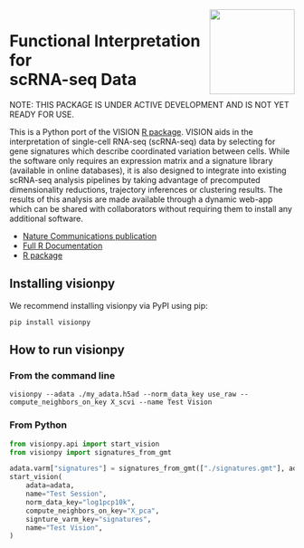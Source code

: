 <img src="https://raw.githubusercontent.com/YosefLab/VISION/master/man/figures/logo.svg" align="right" width="150" />

# Functional Interpretation for <br/> scRNA-seq Data

NOTE: THIS PACKAGE IS UNDER ACTIVE DEVELOPMENT AND IS NOT YET READY FOR USE.

This is a Python port of the VISION [R package](https://github.com/yoseflab/vision). VISION aids in the interpretation of single-cell RNA-seq (scRNA-seq) data by selecting for gene signatures which describe coordinated variation between cells. While the software only requires an expression matrix and a signature library (available in online databases), it is also designed to integrate into existing scRNA-seq analysis pipelines by taking advantage of precomputed dimensionality reductions, trajectory inferences or clustering results. The results of this analysis are made available through a dynamic web-app which can be shared with collaborators without requiring them to install any additional software.

-   [Nature Communications publication](https://www.nature.com/articles/s41467-019-12235-0)
-   [Full R Documentation](https://yoseflab.github.io/VISION/)
-   [R package](https://github.com/yoseflab/vision)

## Installing visionpy

We recommend installing visionpy via PyPI using pip:

```
pip install visionpy
```

## How to run visionpy

### From the command line

```
visionpy --adata ./my_adata.h5ad --norm_data_key use_raw --compute_neighbors_on_key X_scvi --name Test Vision
```

### From Python

```python
from visionpy.api import start_vision
from visionpy import signatures_from_gmt

adata.varm["signatures"] = signatures_from_gmt(["./signatures.gmt"], adata)
start_vision(
    adata=adata,
    name="Test Session",
    norm_data_key="log1pcp10k",
    compute_neighbors_on_key="X_pca",
    signture_varm_key="signatures",
    name="Test Vision",
)
```
